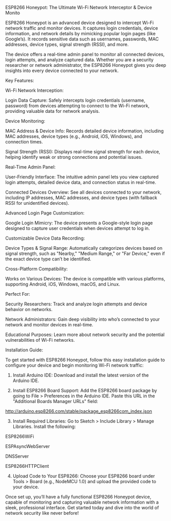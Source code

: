 ESP8266 Honeypot: The Ultimate Wi-Fi Network Interceptor & Device Monito

ESP8266 Honeypot is an advanced device designed to intercept Wi-Fi network traffic and monitor devices. It captures login credentials, device information, and network details by mimicking popular login pages (like Google’s). It records sensitive data such as usernames, passwords, MAC addresses, device types, signal strength (RSSI), and more.

The device offers a real-time admin panel to monitor all connected devices, login attempts, and analyze captured data. Whether you are a security researcher or network administrator, the ESP8266 Honeypot gives you deep insights into every device connected to your network.



Key Features:

Wi-Fi Network Interception:

Login Data Capture: Safely intercepts login credentials (username, password) from devices attempting to connect to the Wi-Fi network, providing valuable data for network analysis.


Device Monitoring:

MAC Address & Device Info: Records detailed device information, including MAC addresses, device types (e.g., Android, iOS, Windows), and connection times.

Signal Strength (RSSI): Displays real-time signal strength for each device, helping identify weak or strong connections and potential issues.


Real-Time Admin Panel:

User-Friendly Interface: The intuitive admin panel lets you view captured login attempts, detailed device data, and connection status in real-time.

Connected Devices Overview: See all devices connected to your network, including IP addresses, MAC addresses, and device types (with fallback RSSI for unidentified devices).


Advanced Login Page Customization:

Google Login Mimicry: The device presents a Google-style login page designed to capture user credentials when devices attempt to log in.


Customizable Device Data Recording:

Device Types & Signal Range: Automatically categorizes devices based on signal strength, such as "Nearby," "Medium Range," or "Far Device," even if the exact device type can’t be identified.


Cross-Platform Compatibility:

Works on Various Devices: The device is compatible with various platforms, supporting Android, iOS, Windows, macOS, and Linux.




Perfect For:

Security Researchers: Track and analyze login attempts and device behavior on networks.

Network Administrators: Gain deep visibility into who’s connected to your network and monitor devices in real-time.

Educational Purposes: Learn more about network security and the potential vulnerabilities of Wi-Fi networks.




Installation Guide:

To get started with ESP8266 Honeypot, follow this easy installation guide to configure your device and begin monitoring Wi-Fi network traffic:

1. Install Arduino IDE:
Download and install the latest version of the Arduino IDE.


2. Install ESP8266 Board Support:
Add the ESP8266 board package by going to File > Preferences in the Arduino IDE. Paste this URL in the "Additional Boards Manager URLs" field:

http://arduino.esp8266.com/stable/package_esp8266com_index.json


3. Install Required Libraries:
Go to Sketch > Include Library > Manage Libraries. Install the following:

ESP8266WiFi

ESPAsyncWebServer

DNSServer

ESP8266HTTPClient



4. Upload Code to Your ESP8266:
Choose your ESP8266 board under Tools > Board (e.g., NodeMCU 1.0) and upload the provided code to your device.





Once set up, you’ll have a fully functional ESP8266 Honeypot device, capable of monitoring and capturing valuable network information with a sleek, professional interface. Get started today and dive into the world of network security like never before!


